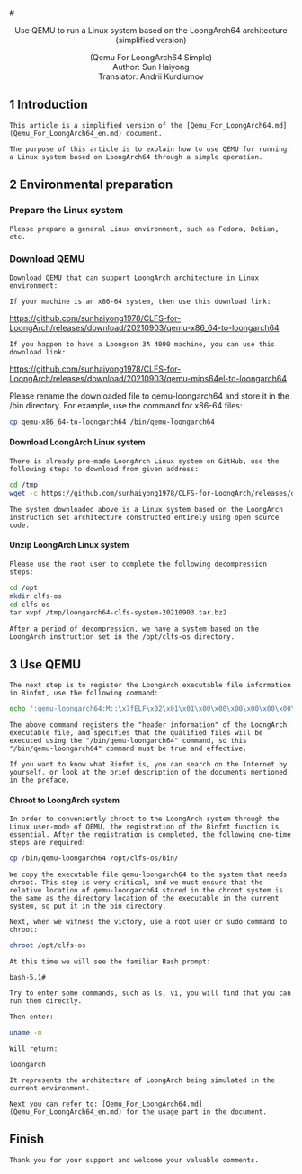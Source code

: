 ﻿﻿# <center>Use QEMU to run a Linux system based on the LoongArch64 architecture (simplified version)</center>

<center>(Qemu For LoongArch64 Simple)</center>  

<center>Author: Sun Haiyong</center>
<center>Translator: Andrii Kurdiumov</center>

## 1 Introduction
    This article is a simplified version of the [Qemu_For_LoongArch64.md](Qemu_For_LoongArch64_en.md) document.

    The purpose of this article is to explain how to use QEMU for running a Linux system based on LoongArch64 through a simple operation.

## 2 Environmental preparation
### Prepare the Linux system
    Please prepare a general Linux environment, such as Fedora, Debian, etc.

### Download QEMU
    Download QEMU that can support LoongArch architecture in Linux environment:

    If your machine is an x86-64 system, then use this download link:

https://github.com/sunhaiyong1978/CLFS-for-LoongArch/releases/download/20210903/qemu-x86_64-to-loongarch64

    If you happen to have a Loongson 3A 4000 machine, you can use this download link:

https://github.com/sunhaiyong1978/CLFS-for-LoongArch/releases/download/20210903/qemu-mips64el-to-loongarch64

Please rename the downloaded file to qemu-loongarch64 and store it in the /bin directory. For example, use the command for x86-64 files:

```sh
cp qemu-x86_64-to-loongarch64 /bin/qemu-loongarch64
```

#### Download LoongArch Linux system
    There is already pre-made LoongArch Linux system on GitHub, use the following steps to download from given address:  

```sh
cd /tmp
wget -c https://github.com/sunhaiyong1978/CLFS-for-LoongArch/releases/download/20210903/loongarch64-clfs-system-20210903.tar.bz2
```

    The system downloaded above is a Linux system based on the LoongArch instruction set architecture constructed entirely using open source code.


#### Unzip LoongArch Linux system
    Please use the root user to complete the following decompression steps:

```sh
cd /opt
mkdir clfs-os
cd clfs-os
tar xvpf /tmp/loongarch64-clfs-system-20210903.tar.bz2
```
    After a period of decompression, we have a system based on the LoongArch instruction set in the /opt/clfs-os directory.

## 3 Use QEMU

    The next step is to register the LoongArch executable file information in Binfmt, use the following command:

```sh
echo ":qemu-loongarch64:M::\x7fELF\x02\x01\x01\x00\x00\x00\x00\x00\x00\x00\x00\x00\x02\x00\x02\x01:\xff\xff\ xff\xff\xff\xfe\xfe\x00\xff\xff\xff\xff\xff\xff\xff\xff\xfe\xff\xff\xff:/bin/qemu-loongarch64:"> /proc/sys/ fs/binfmt_misc/register
```

    The above command registers the "header information" of the LoongArch executable file, and specifies that the qualified files will be executed using the "/bin/qemu-loongarch64" command, so this "/bin/qemu-loongarch64" command must be true and effective.

    If you want to know what Binfmt is, you can search on the Internet by yourself, or look at the brief description of the documents mentioned in the preface.

#### Chroot to LoongArch system
    In order to conveniently chroot to the LoongArch system through the Linux user-mode of QEMU, the registration of the Binfmt function is essential. After the registration is completed, the following one-time steps are required:

```sh
cp /bin/qemu-loongarch64 /opt/clfs-os/bin/
```

    We copy the executable file qemu-loongarch64 to the system that needs chroot. This step is very critical, and we must ensure that the relative location of qemu-loongarch64 stored in the chroot system is the same as the directory location of the executable in the current system, so put it in the bin directory.

    Next, when we witness the victory, use a root user or sudo command to chroot:

```sh
chroot /opt/clfs-os
```
    At this time we will see the familiar Bash prompt:

    bash-5.1#

    Try to enter some commands, such as ls, vi, you will find that you can run them directly.

    Then enter:  

```sh
uname -m
```  
    Will return: 

    loongarch

    It represents the architecture of LoongArch being simulated in the current environment.

    Next you can refer to: [Qemu_For_LoongArch64.md](Qemu_For_LoongArch64_en.md) for the usage part in the document.

## Finish

    Thank you for your support and welcome your valuable comments.
